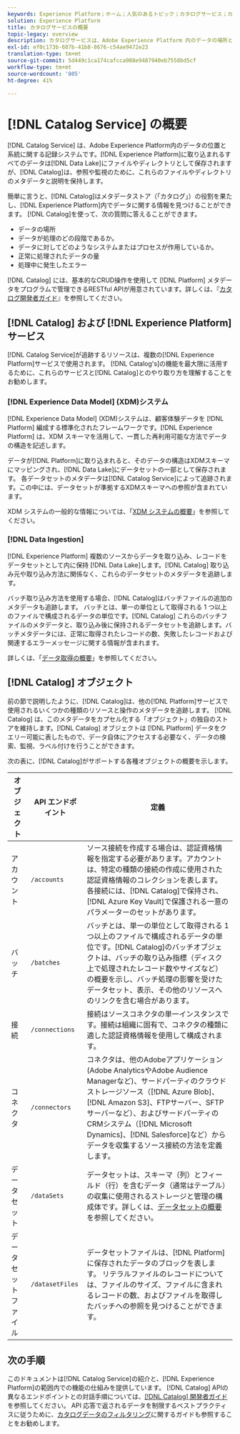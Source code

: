 ```yaml
---
keywords: Experience Platform；ホーム；人気のあるトピック；カタログサービス；カタログ；カタログサービス；データの場所；データの場所；データ管理;データ管理；系列；系列；カタログ；データセットを有効にする
solution: Experience Platform
title: カタログサービスの概要
topic-legacy: overview
description: カタログサービスは、Adobe Experience Platform 内のデータの場所と系列のレコードのシステムです。Experience Platform に取得されるすべてのデータはファイルとディレクトリとしてデータレイクに保存されますが、カタログには、参照や監視のために、これらのファイルとディレクトリのメタデータと説明が保持されます。
exl-id: ef0c173b-607b-41b8-8676-c54ae9472e23
translation-type: tm+mt
source-git-commit: 5d449c1ca174cafcca988e9487940eb7550bd5cf
workflow-type: tm+mt
source-wordcount: '805'
ht-degree: 41%

---
```


# [!DNL Catalog Service] の概要

[!DNL Catalog Service] は、Adobe Experience Platform内のデータの位置と系統に関する記録システムです。[!DNL Experience Platform]に取り込まれるすべてのデータは[!DNL Data Lake]にファイルやディレクトリとして保存されますが、[!DNL Catalog]は、参照や監視のために、これらのファイルやディレクトリのメタデータと説明を保持します。

簡単に言うと、[!DNL Catalog]はメタデータストア（「カタログ」）の役割を果たし、[!DNL Experience Platform]内でデータに関する情報を見つけることができます。 [!DNL Catalog]を使って、次の質問に答えることができます。

* データの場所
* データが処理のどの段階であるか。
* データに対してどのようなシステムまたはプロセスが作用しているか。
* 正常に処理されたデータの量
* 処理中に発生したエラー

[!DNL Catalog] には、基本的なCRUD操作を使用して [!DNL Platform] メタデータをプログラムで管理できるRESTful APIが用意されています。詳しくは、『[カタログ開発者ガイド](api/getting-started.md)』を参照してください。

## [!DNL Catalog] および [!DNL Experience Platform] サービス

[!DNL Catalog Service]が追跡するリソースは、複数の[!DNL Experience Platform]サービスで使用されます。 [!DNL Catalog's]の機能を最大限に活用するために、これらのサービスと[!DNL Catalog]とのやり取り方を理解することをお勧めします。

### [!DNL Experience Data Model] (XDM)システム

[!DNL Experience Data Model] (XDM)システムは、顧客体験データを [!DNL Platform] 編成する標準化されたフレームワークです。[!DNL Experience Platform] は、XDM スキーマを活用して、一貫した再利用可能な方法でデータの構造を記述します。

データが[!DNL Platform]に取り込まれると、そのデータの構造はXDMスキーマにマッピングされ、[!DNL Data Lake]にデータセットの一部として保存されます。 各データセットのメタデータは[!DNL Catalog Service]によって追跡されます。この中には、データセットが準拠するXDMスキーマへの参照が含まれています。

XDM システムの一般的な情報については、「[XDM システムの概要](../xdm/home.md)」を参照してください。

### [!DNL Data Ingestion]

[!DNL Experience Platform] 複数のソースからデータを取り込み、レコードをデータセットとして内に保持 [!DNL Data Lake]します。[!DNL Catalog] 取り込み元や取り込み方法に関係なく、これらのデータセットのメタデータを追跡します。

バッチ取り込み方法を使用する場合、[!DNL Catalog]はバッチファイルの追加のメタデータも追跡します。 バッチとは、単一の単位として取得される 1 つ以上のファイルで構成されるデータの単位です。[!DNL Catalog] これらのバッチファイルのメタデータと、取り込み後に保持されるデータセットを追跡します。バッチメタデータには、正常に取得されたレコードの数、失敗したレコードおよび関連するエラーメッセージに関する情報が含まれます。

詳しくは、「[データ取得の概要](../ingestion/home.md)」を参照してください。

## [!DNL Catalog] オブジェクト

前の節で説明したように、[!DNL Catalog]は、他の[!DNL Platform]サービスで使用されるいくつかの種類のリソースと操作のメタデータを追跡します。 [!DNL Catalog] は、このメタデータをカプセル化する「オブジェクト」の独自のストアを維持します。[!DNL Catalog] オブジェクトは [!DNL Platform] データをクエリー可能に表したもので、データ自体にアクセスする必要なく、データの検索、監視、ラベル付けを行うことができます。

次の表に、[!DNL Catalog]がサポートする各種オブジェクトの概要を示します。

| オブジェクト | API エンドポイント | 定義 |
|---|---|---|
| アカウント | `/accounts` | ソース接続を作成する場合は、認証資格情報を指定する必要があります。アカウントは、特定の種類の接続の作成に使用された認証資格情報のコレクションを表します。各接続には、[!DNL Catalog]で保持され、[!DNL Azure Key Vault]で保護される一意のパラメーターのセットがあります。 |
| バッチ | `/batches` | バッチとは、単一の単位として取得される 1 つ以上のファイルで構成されるデータの単位です。[!DNL Catalog]のバッチオブジェクトは、バッチの取り込み指標（ディスク上で処理されたレコード数やサイズなど）の概要を示し、バッチ処理の影響を受けたデータセット、表示、その他のリソースへのリンクを含む場合があります。 |
| 接続 | `/connections` | 接続はソースコネクタの単一インスタンスです。接続は組織に固有で、コネクタの種類に適した認証資格情報を使用して構成されます。 |
| コネクタ | `/connectors` | コネクタは、他のAdobeアプリケーション(Adobe AnalyticsやAdobe Audience Managerなど)、サードパーティのクラウドストレージソース（[!DNL Azure Blob]、[!DNL Amazon S3]、FTPサーバー、SFTPサーバーなど）、およびサードパーティのCRMシステム（[!DNL Microsoft Dynamics]、[!DNL Salesforce]など）からデータを収集するソース接続の方法を定義します。 |
| データセット | `/dataSets` | データセットは、スキーマ（列）とフィールド（行）を含むデータ（通常はテーブル）の収集に使用されるストレージと管理の構成体です。詳しくは、[データセットの概要](./datasets/overview.md)を参照してください。 |
| データセットファイル | `/datasetFiles` | データセットファイルは、[!DNL Platform]に保存されたデータのブロックを表します。 リテラルファイルのレコードについては、ファイルのサイズ、ファイルに含まれるレコードの数、およびファイルを取得したバッチへの参照を見つけることができます。 |

## 次の手順

このドキュメントは[!DNL Catalog Service]の紹介と、[!DNL Experience Platform]の範囲内での機能の仕組みを提供しています。 [!DNL Catalog] APIの異なるエンドポイントとの対話手順については、[[!DNL Catalog] 開発者ガイド](api/getting-started.md)を参照してください。 API 応答で返されるデータを制限するベストプラクティスに従うために、[カタログデータのフィルタリング](api/filter-data.md)に関するガイドも参照することをお勧めします。
